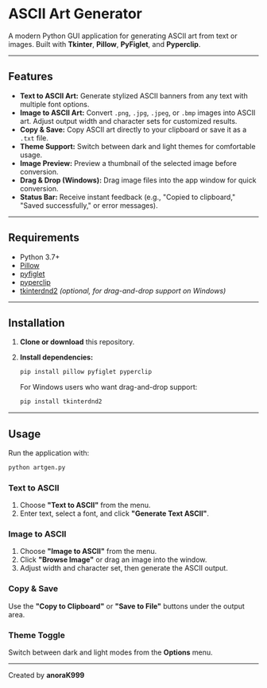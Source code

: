 # ASCII Art Generator

A modern Python GUI application for generating ASCII art from text or images. Built with **Tkinter**, **Pillow**, **PyFiglet**, and **Pyperclip**.

---

## Features

* **Text to ASCII Art:** Generate stylized ASCII banners from any text with multiple font options.
* **Image to ASCII Art:** Convert `.png`, `.jpg`, `.jpeg`, or `.bmp` images into ASCII art. Adjust output width and character sets for customized results.
* **Copy & Save:** Copy ASCII art directly to your clipboard or save it as a `.txt` file.
* **Theme Support:** Switch between dark and light themes for comfortable usage.
* **Image Preview:** Preview a thumbnail of the selected image before conversion.
* **Drag & Drop (Windows):** Drag image files into the app window for quick conversion.
* **Status Bar:** Receive instant feedback (e.g., "Copied to clipboard," "Saved successfully," or error messages).

---

## Requirements

* Python 3.7+
* [Pillow](https://pypi.org/project/Pillow/)
* [pyfiglet](https://pypi.org/project/pyfiglet/)
* [pyperclip](https://pypi.org/project/pyperclip/)
* [tkinterdnd2](https://pypi.org/project/tkinterdnd2/) *(optional, for drag-and-drop support on Windows)*

---

## Installation

1. **Clone or download** this repository.
2. **Install dependencies:**

   ```bash
   pip install pillow pyfiglet pyperclip
   ```

   For Windows users who want drag-and-drop support:

   ```bash
   pip install tkinterdnd2
   ```

---

## Usage

Run the application with:

```bash
python artgen.py
```

### Text to ASCII

1. Choose **"Text to ASCII"** from the menu.
2. Enter text, select a font, and click **"Generate Text ASCII"**.

### Image to ASCII

1. Choose **"Image to ASCII"** from the menu.
2. Click **"Browse Image"** or drag an image into the window.
3. Adjust width and character set, then generate the ASCII output.

### Copy & Save

Use the **"Copy to Clipboard"** or **"Save to File"** buttons under the output area.

### Theme Toggle

Switch between dark and light modes from the **Options** menu.



---

Created by **anoraK999**
